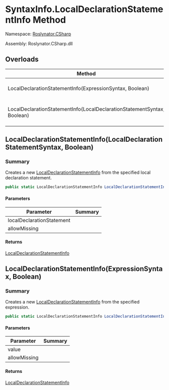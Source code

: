 # SyntaxInfo\.LocalDeclarationStatementInfo Method

Namespace: [Roslynator.CSharp](../../README.md)

Assembly: Roslynator\.CSharp\.dll

## Overloads

| Method | Summary |
| ------ | ------- |
| LocalDeclarationStatementInfo\(ExpressionSyntax, Boolean\) | Creates a new [LocalDeclarationStatementInfo](../../Syntax/LocalDeclarationStatementInfo/README.md) from the specified expression\. |
| LocalDeclarationStatementInfo\(LocalDeclarationStatementSyntax, Boolean\) | Creates a new [LocalDeclarationStatementInfo](../../Syntax/LocalDeclarationStatementInfo/README.md) from the specified local declaration statement\. |

## LocalDeclarationStatementInfo\(LocalDeclarationStatementSyntax, Boolean\)

### Summary

Creates a new [LocalDeclarationStatementInfo](../../Syntax/LocalDeclarationStatementInfo/README.md) from the specified local declaration statement\.

```csharp
public static LocalDeclarationStatementInfo LocalDeclarationStatementInfo(LocalDeclarationStatementSyntax localDeclarationStatement, bool allowMissing = false)
```

#### Parameters

| Parameter | Summary |
| --------- | ------- |
| localDeclarationStatement | |
| allowMissing | |

#### Returns

[LocalDeclarationStatementInfo](../../Syntax/LocalDeclarationStatementInfo/README.md)




## LocalDeclarationStatementInfo\(ExpressionSyntax, Boolean\)

### Summary

Creates a new [LocalDeclarationStatementInfo](../../Syntax/LocalDeclarationStatementInfo/README.md) from the specified expression\.

```csharp
public static LocalDeclarationStatementInfo LocalDeclarationStatementInfo(ExpressionSyntax value, bool allowMissing = false)
```

#### Parameters

| Parameter | Summary |
| --------- | ------- |
| value | |
| allowMissing | |

#### Returns

[LocalDeclarationStatementInfo](../../Syntax/LocalDeclarationStatementInfo/README.md)




